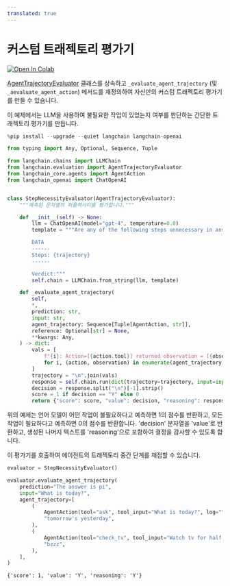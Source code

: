 ```yaml
---
translated: true
---
```


# 커스텀 트래젝토리 평가기

[![Open In Colab](https://colab.research.google.com/assets/colab-badge.svg)](https://colab.research.google.com/github/langchain-ai/langchain/blob/master/docs/docs/guides/evaluation/trajectory/custom.ipynb)

[AgentTrajectoryEvaluator](https://api.python.langchain.com/en/latest/evaluation/langchain.evaluation.schema.AgentTrajectoryEvaluator.html#langchain.evaluation.schema.AgentTrajectoryEvaluator) 클래스를 상속하고 `_evaluate_agent_trajectory` (및 `_aevaluate_agent_action`) 메서드를 재정의하여 자신만의 커스텀 트래젝토리 평가기를 만들 수 있습니다.

이 예제에서는 LLM을 사용하여 불필요한 작업이 있었는지 여부를 판단하는 간단한 트래젝토리 평가기를 만듭니다.

```python
%pip install --upgrade --quiet langchain langchain-openai
```

```python
from typing import Any, Optional, Sequence, Tuple

from langchain.chains import LLMChain
from langchain.evaluation import AgentTrajectoryEvaluator
from langchain_core.agents import AgentAction
from langchain_openai import ChatOpenAI


class StepNecessityEvaluator(AgentTrajectoryEvaluator):
    """예측된 문자열의 퍼플렉서티를 평가합니다."""

    def __init__(self) -> None:
        llm = ChatOpenAI(model="gpt-4", temperature=0.0)
        template = """Are any of the following steps unnecessary in answering {input}? Provide the verdict on a new line as a single "Y" for yes or "N" for no.

        DATA
        ------
        Steps: {trajectory}
        ------

        Verdict:"""
        self.chain = LLMChain.from_string(llm, template)

    def _evaluate_agent_trajectory(
        self,
        *,
        prediction: str,
        input: str,
        agent_trajectory: Sequence[Tuple[AgentAction, str]],
        reference: Optional[str] = None,
        **kwargs: Any,
    ) -> dict:
        vals = [
            f"{i}: Action=[{action.tool}] returned observation = [{observation}]"
            for i, (action, observation) in enumerate(agent_trajectory)
        ]
        trajectory = "\n".join(vals)
        response = self.chain.run(dict(trajectory=trajectory, input=input), **kwargs)
        decision = response.split("\n")[-1].strip()
        score = 1 if decision == "Y" else 0
        return {"score": score, "value": decision, "reasoning": response}
```

위의 예제는 언어 모델이 어떤 작업이 불필요하다고 예측하면 1의 점수를 반환하고, 모든 작업이 필요하다고 예측하면 0의 점수를 반환합니다. 'decision' 문자열을 'value'로 반환하고, 생성된 나머지 텍스트를 'reasoning'으로 포함하여 결정을 감사할 수 있도록 합니다.

이 평가기를 호출하여 에이전트의 트래젝토리 중간 단계를 채점할 수 있습니다.

```python
evaluator = StepNecessityEvaluator()

evaluator.evaluate_agent_trajectory(
    prediction="The answer is pi",
    input="What is today?",
    agent_trajectory=[
        (
            AgentAction(tool="ask", tool_input="What is today?", log=""),
            "tomorrow's yesterday",
        ),
        (
            AgentAction(tool="check_tv", tool_input="Watch tv for half hour", log=""),
            "bzzz",
        ),
    ],
)
```

```output
{'score': 1, 'value': 'Y', 'reasoning': 'Y'}
```